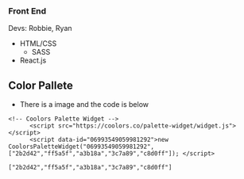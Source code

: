 ### Front End
Devs: Robbie, Ryan
- HTML/CSS
    - SASS
- React.js

## Color Pallete
- There is a image and the code is below 
```
<!-- Coolors Palette Widget -->
      <script src="https://coolors.co/palette-widget/widget.js"></script>
      <script data-id="06993549059981292">new CoolorsPaletteWidget("06993549059981292", ["2b2d42","ff5a5f","a3b18a","3c7a89","c8d0ff"]); </script>

["2b2d42","ff5a5f","a3b18a","3c7a89","c8d0ff"]
```
